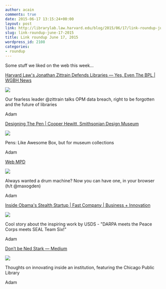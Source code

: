 ```yaml
---
author: acain
comments: true
date: 2015-06-17 13:15:24+00:00
layout: post
link: http://librarylab.law.harvard.edu/blog/2015/06/17/link-roundup-june-17-2015/
slug: link-roundup-june-17-2015
title: Link roundup June 17, 2015
wordpress_id: 2108
categories:
- roundup
---
```


Some stuff we liked on the web this week...

[Harvard Law's Jonathan Zittrain Defends Libraries — Yes, Even The BPL | WGBH News](http://wgbhnews.org/post/harvard-laws-jonathan-zittrain-defends-libraries-yes-even-bpl?utm_source=twitter&utm_medium=social&utm_campaign=hls-twitter-general)

[![](http://librarylab.law.harvard.edu/roundup/images/558172ebce8de.png)](http://wgbhnews.org/post/harvard-laws-jonathan-zittrain-defends-libraries-yes-even-bpl?utm_source=twitter&utm_medium=social&utm_campaign=hls-twitter-general)

Our fearless leader @zittrain talks OPM data breach, right to be forgotten and the future of libraries

Adam

[Designing The Pen | Cooper Hewitt, Smithsonian Design Museum](http://www.cooperhewitt.org/new-experience/designing-pen/)

[![](http://librarylab.law.harvard.edu/roundup/images/55816e05b67fb.png)](http://www.cooperhewitt.org/new-experience/designing-pen/)

Pens: Like Awesome Box, but for museum collections

Adam

[Web MPD](http://maxogden.github.io/web-mpd/)

[![](http://librarylab.law.harvard.edu/roundup/images/557efb863227d.png)](http://maxogden.github.io/web-mpd/)

Always wanted a drum machine? Now you can have one, in your browser (h/t @maxogden)

Adam

[Inside Obama's Stealth Startup | Fast Company | Business + Innovation](http://www.fastcompany.com/3046756/obama-and-his-geeks)

[![](http://librarylab.law.harvard.edu/roundup/images/557ef6dd5aa2e.png)](http://www.fastcompany.com/3046756/obama-and-his-geeks)

Cool story about the inspiring work by USDS - "DARPA meets the Peace Corps meets SEAL Team Six!"

Adam

[Don’t be Ned Stark — Medium](https://medium.com/@jsb/dont-be-ned-stark-7818b8761947)

[![](http://librarylab.law.harvard.edu/roundup/images/557ee581eee49.png)](https://medium.com/@jsb/dont-be-ned-stark-7818b8761947)

Thoughts on innovating inside an institution, featuring the Chicago Public Library

Adam
